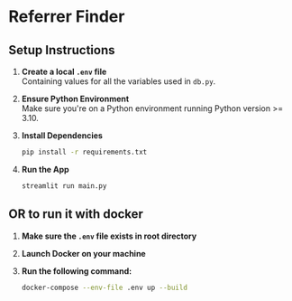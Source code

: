 # Referrer Finder

## Setup Instructions

1. **Create a local `.env` file**  
    Containing values for all the variables used in `db.py`.

2. **Ensure Python Environment**  
    Make sure you're on a Python environment running Python version >= 3.10.

3. **Install Dependencies**  
    ```sh
    pip install -r requirements.txt
    ```

4. **Run the App**  
    ```sh
    streamlit run main.py
    ```

## OR to run it with docker

1. **Make sure the `.env` file exists in root directory**

2. **Launch Docker on your machine**

3. **Run the following command:**
   ```sh
   docker-compose --env-file .env up --build
   ```

